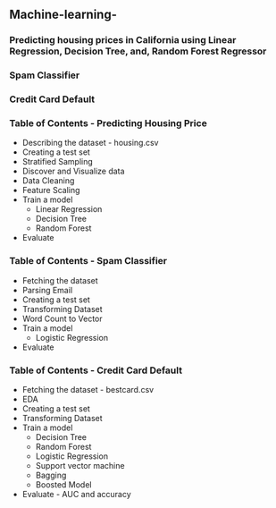## Machine-learning- 
### Predicting housing prices in California using Linear Regression, Decision Tree, and, Random Forest Regressor 

### Spam Classifier

### Credit Card Default 

### Table of Contents - Predicting Housing Price
* Describing the dataset - housing.csv
* Creating a test set 
* Stratified Sampling
* Discover and Visualize data 
* Data Cleaning
* Feature Scaling
* Train a model
  * Linear Regression
  * Decision Tree
  * Random Forest
* Evaluate 

### Table of Contents - Spam Classifier
* Fetching the dataset
*  Parsing Email
* Creating a test set
* Transforming Dataset
* Word Count to Vector
* Train a model
  * Logistic Regression
* Evaluate 

### Table of Contents - Credit Card Default
* Fetching the dataset - bestcard.csv
*  EDA
* Creating a test set
* Transforming Dataset
* Train a model
  * Decision Tree
  * Random Forest
  * Logistic Regression
  * Support vector machine
  * Bagging
  * Boosted Model 
* Evaluate - AUC and accuracy

